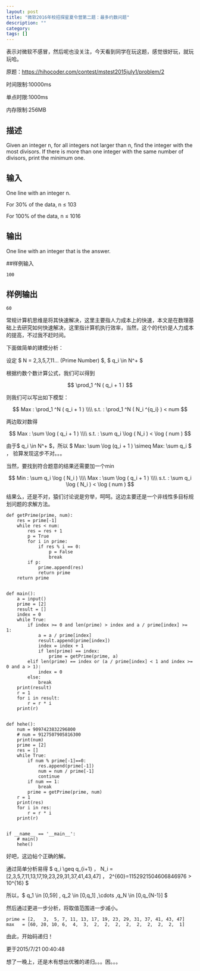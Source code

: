 ```yaml
---
layout: post
title: "微软2016年校招探星夏令营第二题：最多约数问题"
description: ""
category: 
tags: []
---
```



表示对微软不感冒，然后呢也没关注，今天看到同学在玩这题，感觉很好玩，就玩玩哈。

原题：<https://hihocoder.com/contest/mstest2015july1/problem/2>

时间限制:10000ms

单点时限:1000ms

内存限制:256MB

## 描述

Given an integer n, for all integers not larger than n, find the integer with the most divisors. If there is more than one integer with the same number of divisors, print the minimum one.

## 输入
One line with an integer n.

For 30% of the data, n ≤ 103

For 100% of the data, n ≤ 1016

## 输出
One line with an integer that is the answer.

##样例输入

    100

## 样例输出

    60

常规计算机思维是将其快速解决，这里主要指人力成本上的快速，本文是在数理基础上去研究如何快速解决，这里指计算机执行效率，当然，这个的代价是人力成本的提高，不过我不赶时间。

下面做简单的建模分析：

设定 $ N = 2,3,5,7,11... (Prime Number) $, $ q_i \in N^+ $

根据约数个数计算公式，我们可以得到

$$ 
\prod_1 ^N ( q_i + 1 )
$$

则我们可以写出如下模型：

$$ 
Max : \prod_1 ^N ( q_i + 1 ) \\\\
s.t. : \prod_1 ^N ( N_i ^{q_i} ) < num 
$$

两边取对数得

$$ 
Max : \sum \log ( q_i + 1 ) \\\\
s.t. : \sum q_i \log ( N_i ) < \log ( num ) 
$$

由于$ q_i \in N^+ $，所以 $ Max: \sum \log (q_i + 1 ) \simeq Max: \sum q_i $ ， 验算发现这步不对。。。

当然，要找到符合题意的结果还需要加一个min

$$ 
Min : \sum q_i \log ( N_i ) \\\\ 
Max : \sum \log ( q_i + 1 ) \\\\
s.t. : \sum q_i \log ( N_i ) < \log ( num ) 
$$

结果么，还是不对，猿们讨论说是穷举，呵呵。这边主要还是一个非线性多目标规划问题的求解方法。

    def getPrime(prime, num):
        res = prime[-1]
        while res < num:
            res = res + 1
            p = True
            for i in prime:
                if res % i == 0:
                    p = False
                    break
            if p:
                prime.append(res)
                return prime
        return prime
    
    
    def main():
        a = input()
        prime = [2]
        result = []
        index = 0
        while True:
            if index >= 0 and len(prime) > index and a / prime[index] >= 1:
                a = a / prime[index]
                result.append(prime[index])
                index = index + 1
                if len(prime) == index:
                    prime = getPrime(prime, a)
            elif len(prime) == index or (a / prime[index] < 1 and index >= 0 and a > 1):
                index = 0
            else:
                break
        print(result)
        r = 1
        for i in result:
            r = r * i
        print(r)
    
    
    def hehe():
        num = 9097423832296800
        # num = 9127507905816300
        print(num)
        prime = [2]
        res = []
        while True:
            if num % prime[-1]==0:
                res.append(prime[-1])
                num = num / prime[-1]
                continue
            if num == 1:
                break
            prime = getPrime(prime, num)
        r = 1
        print(res)
        for i in res:
            r = r * i
        print(r)
    
    
    if __name__ == '__main__':
        # main()
        hehe()

好吧，这边帖个正确的解。

通过简单分析易得 $ q_i \geq q_{i+1} $，$ N_i = [2,3,5,7,11,13,17,19,23,29,31,37,41,43,47] $，$ 2^{60}=1152921504606846976 > 10^{16} $

所以，$ q_1 \in [0,59] , q_2 \in [0,q_1] ,\cdots ,q_N \in [0,q_{N-1}] $

然后通过更进一步分析，将取值范围进一步减小。

    prime = [2,   3,  5, 7, 11, 13, 17, 19, 23, 29, 31, 37, 41, 43, 47]
    max   = [60, 20, 10, 6,  4,  3,  2,  2,  2,  2,  2,  2,  2,  2,  1]

由此，开始码递归！

更于2015/7/21 00:40:48

想了一晚上，还是木有想出优雅的递归。。。困。。。
